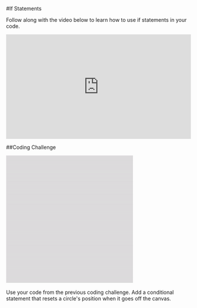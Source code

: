 #If Statements

Follow along with the video below to learn how to use if statements in your code.

<div style="position:relative;height:0;padding-bottom:56.25%"><iframe src="https://www.youtube.com/embed/1Osb_iGDdjk?list=PLRqwX-V7Uu6Zy51Q-x9tMWIv9cueOFTFA?ecver=2" width="640" height="360" frameborder="0" style="position:absolute;width:100%;height:100%;left:0" allowfullscreen></iframe></div>

<script type="text/p5" data-preview-width="500">




</script>

##Coding Challenge

<img src="circles4.gif" alt="Circle Gif">

Use your code from the previous coding challenge. Add a conditional statement that resets a circle's position when it goes off the canvas.

<script type="text/p5" data-preview-width="500">




</script>
